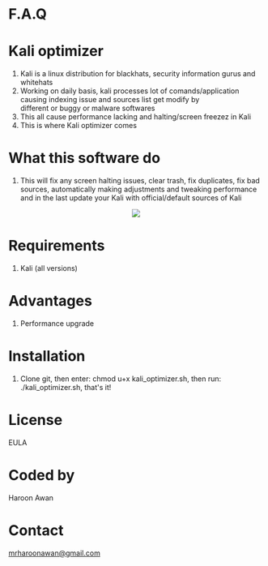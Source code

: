 # F.A.Q

# Kali optimizer
1. Kali is a linux distribution for blackhats, security information gurus and whitehats
2. Working on daily basis, kali processes lot of comands/application causing indexing issue and sources list get modify by     
   different or buggy or malware softwares
3. This all cause performance lacking and halting/screen freezez in Kali 
4. This is where Kali optimizer comes

# What this software do
1. This will fix any screen halting issues, clear trash, fix duplicates, fix bad sources, automatically making adjustments and 
   tweaking performance and in the last update your Kali with official/default sources of Kali

<div align="center">
    <img src="https://pasteboard.co/I86brJB.png width="400px"</img> 
</div>

# Requirements
1. Kali (all versions)

# Advantages
1. Performance upgrade

# Installation
1. Clone git, then enter: chmod u+x kali_optimizer.sh, then run: ./kali_optimizer.sh, that's it!

# License
EULA

# Coded by
Haroon Awan

# Contact
mrharoonawan@gmail.com
